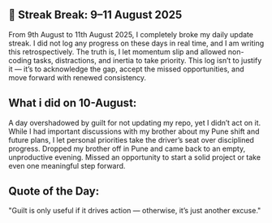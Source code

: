 ## 🚨 Streak Break: 9–11 August 2025 
From 9th August to 11th August 2025, I completely broke my daily update streak. I did not log any progress on these days in real time, and I am writing this retrospectively. The truth is, I let momentum slip and allowed non-coding tasks, distractions, and inertia to take priority. This log isn’t to justify it — it’s to acknowledge the gap, accept the missed opportunities, and move forward with renewed consistency.
## What i did on 10-August:
A day overshadowed by guilt for not updating my repo, yet I didn’t act on it. While I had important discussions with my brother about my Pune shift and future plans, I let personal priorities take the driver’s seat over disciplined progress. Dropped my brother off in Pune and came back to an empty, unproductive evening. Missed an opportunity to start a solid project or take even one meaningful step forward.
## Quote of the Day:
"Guilt is only useful if it drives action — otherwise, it’s just another excuse."